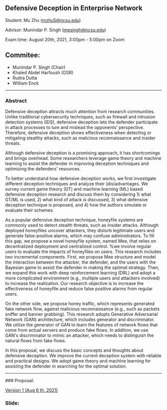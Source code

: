 ## Defensive Deception in Enterprise Network

Student: Mu Zhu (mzhu5@ncsu.edu)

Advisor: Munindar P. Singh (mpsingh@ncsu.edu)

Exam time: August 20th, 2021, 3:00pm - 5:00pm on Zoom

## Commitee:
- Munindar P. Singh (Chair)
- Khaled Abdel Harfoush (GSR)
- Rudra Dutta
- William Enck

<hr />

### Abstract

Defensive deception attracts much attention from research communities. Unlike traditional cybersecurity techniques, such as firewall and intrusion detection systems (IDS), defensive deception lets the defender participate in attack processes to lure and mislead the opponents' perspective. Therefore, defensive deception shows effectiveness when detecting or mitigating stealthy attacks, such as malicious reconnaissance and insider threats.

Although defensive deception is a promising approach, it has shortcomings and brings overhead. Some researchers leverage game theory and machine learning to assist the defender in improving deception techniques and optimizing the defenders' resources. 

To better understand how defensive deception works, we first investigate different deception techniques and analyze their (dis)advantages. We survey current game theory (GT) and machine learning (ML) based defensive deception research and discuss them by considering 1) what GT/ML is used, 2) what kind of attack is discussed, 3) what defensive deception technique is proposed, and 4) how the authors simulate or evaluate their schemes.

As a popular defensive deception technique, honeyfile systems are commonly used to detect stealth threats, such as insider attacks. Although deployed honeyfiles uncover attackers, they disturb legitimate users and generate false-positive alarms, which may confuse administrators. To fill this gap, we propose a novel honeyfile system, named Mee, that relies on decentralized deployment and centralized control. 
%we involve regular users to evaluate the impacts of honeyfiles on users. 
This research includes two incremental components. First, we propose Mee structure and model the interaction between the attacker, the defender, and the users with the Bayesian game to assist the defender in making the optimal strategy. 
Then, we expand this work with deep reinforcement learning (DRL) and adopt a more complicated environment (e.g., multiple users and attackers involved) to increase the realization.
Our research objective is to increase the effectiveness of honeyfile and reduce false positive alarms from regular users.

On the other side, we propose honey traffic, which represents generated fake network flow, against malicious reconnaissance (e.g., such as packets sniffer and banner grabbing). This research adopts Generative Adversarial Network (GAN) architecture, which includes generator and discriminator. We utilize the generator of GAN to learn the features of network flows that come from actual servers and produce fake flows. In addition, we use GAN's discriminator to mimic an attacker, which needs to distinguish the natural flows from fake flows. 

In this proposal, we discuss the basic concepts and thoughts about defensive deception. We improve the current deception system with reliable and practical designs. We adopt game theory and machine learning for assisting the defender in searching for the optimal solution.

<hr />
### Proposal:

[Version 1 (Aug 6 th, 2021)](./oral_proposal/first_version.pdf)

### Slide:

